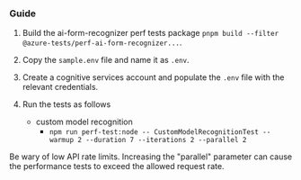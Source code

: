 ### Guide

1. Build the ai-form-recognizer perf tests package `pnpm build --filter @azure-tests/perf-ai-form-recognizer...`.
2. Copy the `sample.env` file and name it as `.env`.
3. Create a cognitive services account and populate the `.env` file with the relevant credentials.
4. Run the tests as follows

   - custom model recognition
     - `npm run perf-test:node -- CustomModelRecognitionTest --warmup 2 --duration 7 --iterations 2 --parallel 2`

Be wary of low API rate limits. Increasing the "parallel" parameter can cause the performance tests to exceed the allowed request rate.
